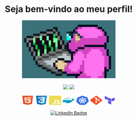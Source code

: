 <h1 align="center">Seja bem-vindo ao meu perfil!</h1>

<div align="center">
  <img src="banner.gif" width="300px">
</div>
</br>

<div align="center">
      <img height="150em" src="https://github-readme-stats.vercel.app/api?username=LohanMB&show_icons=true&theme=chartreuse-dark"/>
      <img height="150em" src="https://github-readme-stats.vercel.app/api/top-langs/?username=LohanMB&layout=compact&langs_count=7&theme=chartreuse-dark"/>
</div>

<div class="devicons" align="center" style="display: inline_block"></br>
  <img align="center" alt="Lohan-HTML" height="30" width="40" src="https://raw.githubusercontent.com/devicons/devicon/master/icons/html5/html5-original.svg">
  <img align="center" alt="Lohan-CSS" height="30" width="40" src="https://raw.githubusercontent.com/devicons/devicon/master/icons/css3/css3-original.svg">
  <img align="center" alt="Lohan-Js" height="30" width="40" src="https://raw.githubusercontent.com/devicons/devicon/master/icons/javascript/javascript-plain.svg">
  <img align="center" alt="Lohan-Docker" height="30" width="40" src="https://raw.githubusercontent.com/devicons/devicon/master/icons/docker/docker-plain.svg">
  <img align="center" alt="Lohan-Kubernetes" height="30" width="40" src="https://raw.githubusercontent.com/devicons/devicon/master/icons/kubernetes/kubernetes-plain.svg">
  <img align="center" alt="Lohan-Github" height="30" width="40" src="https://raw.githubusercontent.com/devicons/devicon/master/icons/git/git-plain.svg">
  <img align="center" alt="Lohan-Github" height="30" width="40" src="https://raw.githubusercontent.com/devicons/devicon/master/icons/terraform/terraform-plain.svg">
</div>
</br>

<div align="center">
    <a href="https://www.linkedin.com/in/lohan-m-borges-7040531b2/">
      <img src="https://img.shields.io/badge/LinkedIn-blue?stule=for-the-badge&logo=linkedin&logoColor=white" alt="LinkedIn Badge"/>
    </a>
</div>
 
